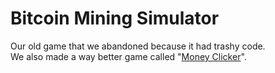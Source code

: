 # Bitcoin Mining Simulator
Our old game that we abandoned because it had trashy code.<br>
We also made a way better game called "[Money Clicker](https://money-clicker.glitch.me)".
